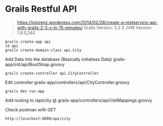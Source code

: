 # Grails Restful API
> https://jolorenz.wordpress.com/2014/02/28/create-a-restservice-api-with-grails-2-3-x-in-15-minutes/
 Grails Version: 3.2.3
 JVM Version: 1.8.0_144

```
grails create-app api
cd api
grails create-domain-class api.City
```

Add Data into the database (Basically initialises Data) grails-app/init/api/BootStrap.groovy

```
grails create-controller api.CityController
```

Edit controller grails-app/controllers/api/CityController.groovy

```
grails dev run-app
```

Add routing to /api/city @ grails-app/controllers/api/UeiMappings.groovy

Check postman with GET

```
http://localhost:8080/api/city
```
